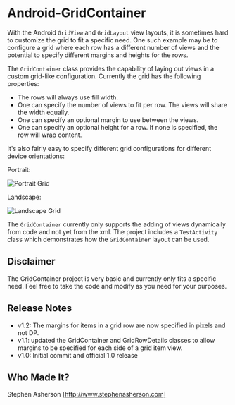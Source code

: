 Android-GridContainer
=====================

With the Android `GridView` and `GridLayout` view layouts, it is sometimes hard to customize the grid to fit a specific need.
One such example may be to configure a grid where each row has a different number of views and the potential to specify
different margins and heights for the rows.

The `GridContainer` class provides the capability of laying out views in a custom grid-like configuration. Currently
the grid has the following properties:
- The rows will always use fill width.
- One can specify the number of views to fit per row. The views will share the width equally.
- One can specify an optional margin to use between the views.
- One can specify an optional height for a row. If none is specified, the row will wrap content.

It's also fairly easy to specify different grid configurations for different device orientations:

Portrait:

![Portrait Grid](https://github.com/StephenAsherson/Android-GridContainer/raw/master/screenshots/grid_container_portrait.png)

Landscape:

![Landscape Grid](https://github.com/StephenAsherson/Android-GridContainer/raw/master/screenshots/grid_container_landscape.png)

The `GridContainer` currently only supports the adding of views dynamically from code and not yet from the xml.
The project includes a `TestActivity` class which demonstrates how the `GridContainer` layout can be used.

Disclaimer
-----

The GridContainer project is very basic and currently only fits a specific need. Feel free to take the code and modify as you need for
your purposes.


Release Notes
-------------
* v1.2: The margins for items in a grid row are now specified in pixels and not DP.
* v1.1: updated the GridContainer and GridRowDetails classes to allow margins to be specified for each side of a grid item view.
* v1.0: Initial commit and official 1.0 release

Who Made It?
-----

Stephen Asherson [http://www.stephenasherson.com]
